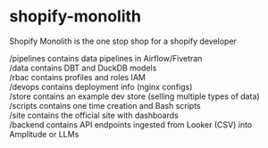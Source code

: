 # shopify-monolith

Shopify Monolith is the one stop shop for a shopify developer 

/pipelines contains data pipelines in Airflow/Fivetran <br />
/data contains DBT and DuckDB models <br />
/rbac contains profiles and roles IAM <br />
/devops contains deployment info (nginx configs) <br />
/store contains an example dev store (selling multiple types of data) <br />
/scripts contains one time creation and Bash scripts <br />
/site contains the official site with dashboards <br />
/backend contains API endpoints ingested from Looker (CSV) into Amplitude or LLMs
